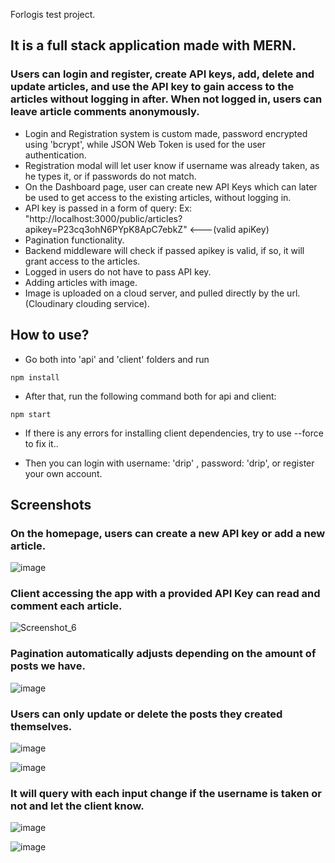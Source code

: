Forlogis test project.
## It is a full stack application made with MERN.
### Users can login and register, create API keys, add, delete and update articles, and use the API key to gain access to the articles without logging in after. When not logged in, users can leave article comments anonymously.
- Login and Registration system is custom made, password encrypted using 'bcrypt', while JSON Web Token is used
for the user authentication.
- Registration modal will let user know if username was already taken, as he types it, or if passwords do not match.
- On the Dashboard page, user can create new API Keys which can later be used to get access to the existing articles, without logging in.
- API key is passed in a form of query: Ex: "http://localhost:3000/public/articles?apikey=P23cq3ohN6PYpK8ApC7ebkZ" <---(valid apiKey)
- Pagination functionality.
- Backend middleware will check if passed apikey is valid, if so, it will grant access to the articles.
- Logged in users do not have to pass API key.
- Adding articles with image.
- Image is uploaded on a cloud server, and pulled directly by the url. (Cloudinary clouding service).


## How to use? 
- Go both into 'api' and 'client' folders and run
```
npm install
```
- After that, run the following command both for api and client:
```
npm start
```

- If there is any errors for installing client dependencies, try to use --force to fix it..

- Then you can login with username: 'drip' , password: 'drip', or register your own account.

## Screenshots

### On the homepage, users can create a new API key or add a new article.
![image](https://user-images.githubusercontent.com/73792907/143687255-fd8593f7-c53c-4cc8-a66c-3c1518b8b363.png)

### Client accessing the app with a provided API Key can read and comment each article.
![Screenshot_6](https://user-images.githubusercontent.com/73792907/143777242-fc9379ea-1e0f-4265-becb-e095d1285d8f.jpg)

### Pagination automatically adjusts depending on the amount of posts we have.
![image](https://user-images.githubusercontent.com/73792907/143687286-55e7128b-1957-4b81-b163-1327425bed82.png)

### Users can only update or delete the posts they created themselves.
![image](https://user-images.githubusercontent.com/73792907/143687303-699371e0-96dc-423a-863e-8bc12fcd295f.png)

![image](https://user-images.githubusercontent.com/73792907/143687310-977aec31-88c3-440f-a093-b509da4ede36.png)

### It will query with each input change if the username is taken or not and let the client know.
![image](https://user-images.githubusercontent.com/73792907/143688179-8edb5045-b573-4419-971e-df0aeb28f96f.png)

![image](https://user-images.githubusercontent.com/73792907/143688192-0eb77061-2957-494b-8f50-f8f8347fc5cd.png)
